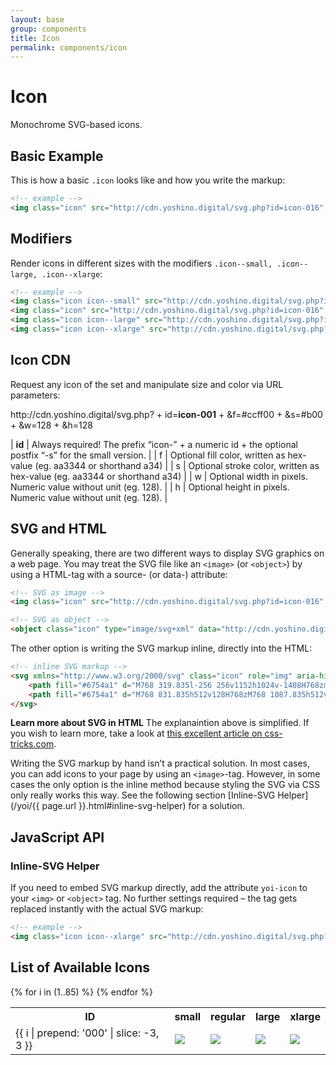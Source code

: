 ```yaml
---
layout: base
group: components
title: Icon
permalink: components/icon
---
```


# Icon

<p class="intro">Monochrome SVG-based icons.</p>

## Basic Example

This is how a basic `.icon` looks like and how you write the markup:

```html
<!-- example -->
<img class="icon" src="http://cdn.yoshino.digital/svg.php?id=icon-016" />
```
## Modifiers

Render icons in different sizes with the modifiers `.icon--small, .icon--large, .icon--xlarge`:

```html
<!-- example -->
<img class="icon icon--small" src="http://cdn.yoshino.digital/svg.php?id=icon-016-s" />
<img class="icon" src="http://cdn.yoshino.digital/svg.php?id=icon-016" />
<img class="icon icon--large" src="http://cdn.yoshino.digital/svg.php?id=icon-016" />
<img class="icon icon--xlarge" src="http://cdn.yoshino.digital/svg.php?id=icon-016" />
```

## Icon CDN

Request any icon of the set and manipulate size and color via URL parameters:

<div class="box p-1 fs-2 m-t-3 m-b-4">
    http://cdn.yoshino.digital/svg.php?
    <span class="c-gray-15">+</span> <span class="c-gray-12">id=</span><b class="c-red-12">icon-001</b>
    <span class="c-gray-15">+</span> <span class="c-gray-12">&f=</span><span class="c-red-12">#ccff00</span>
    <span class="c-gray-15">+</span> <span class="c-gray-12">&s=</span><span class="c-red-12">#b00</span>
    <span class="c-gray-15">+</span> <span class="c-gray-12">&w=</span><span class="c-red-12">128</span>
    <span class="c-gray-15">+</span> <span class="c-gray-12">&h=</span><span class="c-red-12">128</span>
</div>

| **id** | Always required! The prefix “icon-” + a numeric id + the optional postfix “-s” for the small version. |
| f      | Optional fill color, written as hex-value (eg. aa3344 or shorthand a34)                               |
| s      | Optional stroke color, written as hex-value (eg. aa3344 or shorthand a34)                             |
| w      | Optional width in pixels. Numeric value without unit (eg. 128).                                       |
| h      | Optional height in pixels. Numeric value without unit (eg. 128).                                      |

## SVG and HTML

Generally speaking, there are two different ways to display SVG graphics on a web page. You may treat the SVG file like an `<image>` (or `<object>`) by using a HTML-tag with a source- (or data-) attribute:

```html
<!-- SVG as image -->
<img class="icon" src="http://cdn.yoshino.digital/svg.php?id=icon-016" />

<!-- SVG as object -->
<object class="icon" type="image/svg+xml" data="http://cdn.yoshino.digital/svg.php?id=icon-016">
```

The other option is writing the SVG markup inline, directly into the HTML:

```html
<!-- inline SVG markup -->
<svg xmlns="http://www.w3.org/2000/svg" class="icon" role="img" aria-hidden="true" width="32" height="32" viewBox="0 0 2048 2048">
    <path fill="#6754a1" d="M768 319.835l-256 256v1152h1024v-1408H768zm640 1280H640v-896h256v-256h512v1152z"></path>
    <path fill="#6754a1" d="M768 831.835h512v128H768zM768 1087.835h512v128H768zM768 1343.835h512v128H768z"></path>
</svg>
```

<p class="hint"><b>Learn more about SVG in HTML</b> The explanaintion above is simplified. If you wish to learn more, take a look at <a href="https://css-tricks.com/using-svg/">this excellent article on css-tricks.com</a>.</p>

Writing the SVG markup by hand isn’t a practical solution. In most cases, you can add icons to your page by using an `<image>`-tag. However, in some cases the only option is the inline method because styling the SVG via CSS only really works this way. See the following section [Inline-SVG Helper](/yoi/{{ page.url }}.html#inline-svg-helper) for a solution.

## JavaScript API

### Inline-SVG Helper

If you need to embed SVG markup directly, add the attribute `yoi-icon` to your `<img>` or `<object>` tag. No further settings required – the tag gets replaced instantly with the actual SVG markup:

```html
<!-- example -->
<img class="icon icon--xlarge" src="http://cdn.yoshino.digital/svg.php?id=icon-015" yoi-icon />
```

## List of Available Icons

<table>
    <tr>
        <th>ID</th>
        <th>small</th>
        <th>regular</th>
        <th>large</th>
        <th>xlarge</th>
    </tr>
    {% for i in (1..85) %}
        <tr>
            <td>{{ i | prepend: '000' | slice: -3, 3 }}</td>
            <td class="val-m al-c"><img class="icon icon--small m-1" src="http://cdn.yoshino.digital/svg.php?id=icon-{{ i | prepend: '000' | slice: -3, 3 }}-s" /></td>
            <td class="val-m al-c"><img class="icon m-1" src="http://cdn.yoshino.digital/svg.php?id=icon-{{ i | prepend: '000' | slice: -3, 3 }}" /></td>
            <td class="val-m al-c"><img class="icon icon--large icon--x2 m-1" src="http://cdn.yoshino.digital/svg.php?id=icon-{{ i | prepend: '000' | slice: -3, 3 }}" /></td>
            <td class="val-m al-c"><img class="icon icon--xlarge m-1" src="http://cdn.yoshino.digital/svg.php?id=icon-{{ i | prepend: '000' | slice: -3, 3 }}" /></td>
        </tr>
    {% endfor %}
</table>

